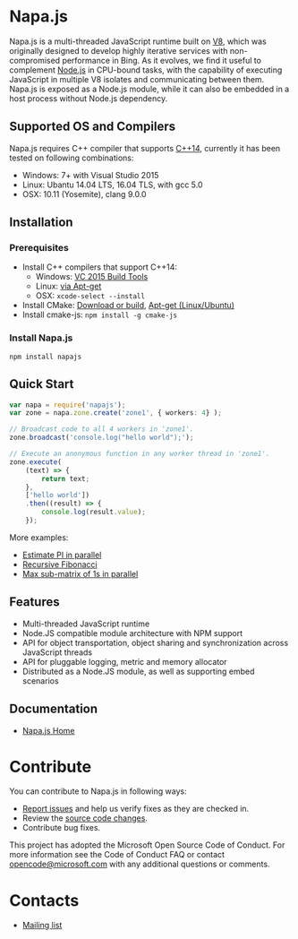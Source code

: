 # Napa.js
Napa.js is a multi-threaded JavaScript runtime built on [V8](https://github.com/v8/v8), which was originally designed to develop highly iterative services with non-compromised performance in Bing. As it evolves, we find it useful to complement [Node.js](https://nodejs.org) in CPU-bound tasks, with the capability of executing JavaScript in multiple V8 isolates and communicating between them. Napa.js is exposed as a Node.js module, while it can also be embedded in a host process without Node.js dependency.

## Supported OS and Compilers
Napa.js requires C++ compiler that supports [C++14](https://en.wikipedia.org/wiki/C%2B%2B14), currently it has been tested on following combinations: 
* Windows: 7+ with Visual Studio 2015
* Linux: Ubantu 14.04 LTS, 16.04 TLS, with gcc 5.0 
* OSX: 10.11 (Yosemite), clang 9.0.0

## Installation
### Prerequisites
* Install C++ compilers that support C++14: 
    * Windows: [VC 2015 Build Tools](http://landinghub.visualstudio.com/visual-cpp-build-tools)
    * Linux: [via Apt-get](https://askubuntu.com/questions/618474/how-to-install-the-latest-gcurrently-5-1-in-ubuntucurrently-14-04)
    * OSX: `xcode-select --install`
* Install CMake: [Download or build](https://cmake.org/install/), [Apt-get (Linux/Ubuntu)](https://askubuntu.com/questions/355565/how-to-install-latest-cmake-version-in-linux-ubuntu-from-command-line)
* Install cmake-js: `npm install -g cmake-js`

### Install Napa.js
```
npm install napajs
```
## Quick Start
```ts
var napa = require('napajs');
var zone = napa.zone.create('zone1', { workers: 4} );

// Broadcast code to all 4 workers in 'zone1'.
zone.broadcast('console.log("hello world");');

// Execute an anonymous function in any worker thread in 'zone1'.
zone.execute(
    (text) => {
        return text;
    }, 
    ['hello world'])
    .then((result) => {
        console.log(result.value);
    });
```
More examples:
* [Estimate PI in parallel]()
* [Recursive Fibonacci]()
* [Max sub-matrix of 1s in parallel]()

## Features
- Multi-threaded JavaScript runtime
- Node.JS compatible module architecture with NPM support
- API for object transportation, object sharing and synchronization across JavaScript threads
- API for pluggable logging, metric and memory allocator
- Distributed as a Node.JS module, as well as supporting embed scenarios

## Documentation
- [Napa.js Home](https://github.com/Microsoft/napajs/wiki)

# Contribute
You can contribute to Napa.js in following ways:

* [Report issues](https://github.com/Microsoft/napajs/issues) and help us verify fixes as they are checked in.
* Review the [source code changes](https://github.com/Microsoft/napajs/pulls).
* Contribute bug fixes.

This project has adopted the Microsoft Open Source Code of Conduct. For more information see the Code of Conduct FAQ or contact opencode@microsoft.com with any additional questions or comments.

# Contacts
* [Mailing list](https://groups.google.com/forum/#!forum/napajs)
